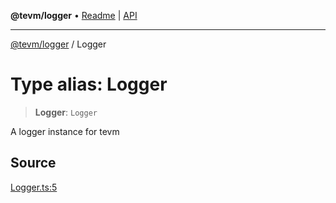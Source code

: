 **@tevm/logger** • [Readme](../README.md) \| [API](../globals.md)

***

[@tevm/logger](../README.md) / Logger

# Type alias: Logger

> **Logger**: `Logger`

A logger instance for tevm

## Source

[Logger.ts:5](https://github.com/evmts/tevm-monorepo/blob/main/packages/logger/src/Logger.ts#L5)
